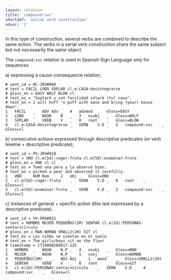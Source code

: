 ```yaml
---
layout: relation
title: 'compound:svc'
shortdef: 'serial verb construction'
udver: '2'
---
```


In this type of construction, several verbs are combined to describe the same action. The verbs in a serial verb construction share the same subject but not necessarily the same object. 

The `compound:svc` relation is used in Spanish Sign Language only for sequences 

a) expressing a cause-consequence relation; 
~~~ conllu
# sent_id = HC-JRV#060
# text = FÁCIL LOBO SOPLAR cl.e:CASA-desintegrarse
# gloss_en = EASY WOLF BLOW cl
# text_es = "Soplaré y con facilidad volaré (tu) casa".
# text_en = I will huff 'n puff with ease and bring (your) house down".
1	FÁCIL	_	ADV	Adv	_	4	advmod	_	Gloss=EASY
2	LOBO	_	NOUN	N	_	3	nsubj	_	Gloss=WOLF
3	SOPLAR	_	VERB	V	_	0	root	_	Gloss=BLOW
4	cl.e:CASA-desintegrarse	_	VERB	V.D	_	3	compound:svc	_	Gloss=cl
~~~

b) consecutive actions expressed through descriptive predicates (or verb lexeme + descriptive predicate); 
~~~ conllu
# sent_id = PS-JRV#018
# text = UNO cl.m(5d):coger-fruta cl.m(5d):examinar-fruta
# gloss_en = ONE cl cl
# text_es = Tomó una pera y la observó bien.
# text_en = picked a pear and observed it carefully.
1	UNO	_	NUM	Num	_	2	obj	_	Gloss=ONE
2	cl.m(5d):coger-fruta	_	VERB	V.D	_	0	root	_	Gloss=cl
3	cl.m(5d):examinar-fruta	_	VERB	V.D	_	2	compound:svc	_	Gloss=cl
~~~ 

c) instances of general + specific action (this last expressed by a descriptive predicate).
~~~ conllu
# sent_id = VV-FRE#022
# text = HOMBRE MUJER PEQUEÑO2(2M) SENTAR cl.e(2d):PERSONAS-sentar+círculo
# gloss_en = MAN WOMAN SMALL2(2H) SIT cl
# text_es = Los niñ@s se sientan en el suelo
# text_en = The girls/boys sit on the floor
# timestamp = 1718008286917.125
1	HOMBRE	_	NOUN	N.P	_	4	nsubj	_	Gloss=MAN
2	MUJER	_	NOUN	N.P	_	1	conj	_	Gloss=WOMAN
3	PEQUEÑO2(2M)	_	ADJ	Adj	_	1	amod	_	Gloss=SMALL2(2H)
4	SENTAR	_	VERB	V	_	0	root	_	Gloss=SIT
5	cl.e(2d):PERSONAS-sentar+círculo	_	VERB	V.D	_	4	compound:svc	_	Gloss=cl
~~~ 
